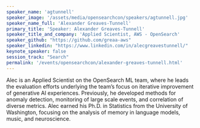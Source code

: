 ```yaml
---
speaker_name: 'agtunnell'
speaker_image: '/assets/media/opensearchcon/speakers/agtunnell.jpg'
speaker_name_full: 'Alexander Greaves-Tunnell'
primary_title: 'Speaker: Alexander Greaves-Tunnell'
speaker_title_and_company: 'Applied Scientist, AWS - OpenSearch'
speaker_github: "https://github.com/greaa-aws"
speaker_linkedin: "https://www.linkedin.com/in/alecgreavestunnell/"
keynote_speaker: false
session_track: "Search"
permalink: '/events/opensearchcon/alexander-greaves-tunnell.html'
---
```


Alec is an Applied Scientist on the OpenSearch ML team, where he leads the evaluation efforts underlying the team’s focus on iterative improvement of generative AI experiences. Previously, he developed methods for anomaly detection, monitoring of large scale events, and correlation of diverse metrics. Alec earned his Ph.D. in Statistics from the University of Washington, focusing on the analysis of memory in language models, music, and neuroscience.

